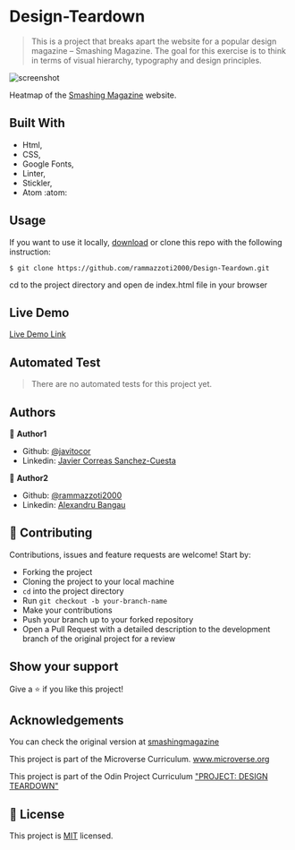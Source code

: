 # Design-Teardown

> This is a project that breaks apart the website for a popular design magazine – Smashing Magazine.
The goal for this exercise is to think in terms of visual hierarchy, typography and design principles.

![screenshot](/pics/screenshot.png)

Heatmap of the [Smashing Magazine](https://www.smashingmagazine.com/) website.

## Built With

- Html,
- CSS,
- Google Fonts,
- Linter,
- Stickler,
- Atom :atom:

## Usage
If you want to use it locally, [download](https://github.com/rammazzoti2000/Design-Teardown/archive/master.zip) or clone this repo with the following instruction:
```
$ git clone https://github.com/rammazzoti2000/Design-Teardown.git
```
cd to the project directory and open de index.html file in your browser

## Live Demo

[Live Demo Link](https://rawcdn.githack.com/rammazzoti2000/Design-Teardown/0c81553ca6b14fec3149936c3dfeea156e620e81/index.html)

## Automated Test
> There are no automated tests for this project yet.


## Authors

👤 **Author1**

- Github: [@javitocor](https://github.com/javitocor)
- Linkedin: [Javier Correas Sanchez-Cuesta](https://www.linkedin.com/in/javier-correas-sanchez-cuesta-15289482/)

👤 **Author2**

- Github: [@rammazzoti2000](https://github.com/rammazzoti2000)
- Linkedin: [Alexandru Bangau](https://www.linkedin.com/in/alexandru-bangau/)

## 🤝 Contributing

Contributions, issues and feature requests are welcome! Start by:
* Forking the project
* Cloning the project to your local machine
* `cd` into the project directory
* Run `git checkout -b your-branch-name`
* Make your contributions
* Push your branch up to your forked repository
* Open a Pull Request with a detailed description to the development branch of the original project for a review

## Show your support
Give a :star: if you like this project!

## Acknowledgements

You can check the original version at [smashingmagazine](https://www.smashingmagazine.com/)

This project is part of the Microverse Curriculum. www.microverse.org

This project is part of the Odin Project Curriculum ["PROJECT: DESIGN TEARDOWN"](https://www.theodinproject.com/courses/html5-and-css3/lessons/design-teardown)

## 📝 License

This project is [MIT](https://opensource.org/licenses/MIT) licensed.

